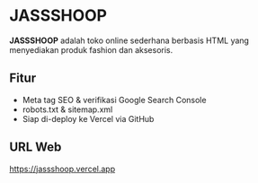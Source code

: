 # JASSSHOOP

**JASSSHOOP** adalah toko online sederhana berbasis HTML yang menyediakan produk fashion dan aksesoris.

## Fitur
- Meta tag SEO & verifikasi Google Search Console
- robots.txt & sitemap.xml
- Siap di-deploy ke Vercel via GitHub

## URL Web
https://jassshoop.vercel.app
